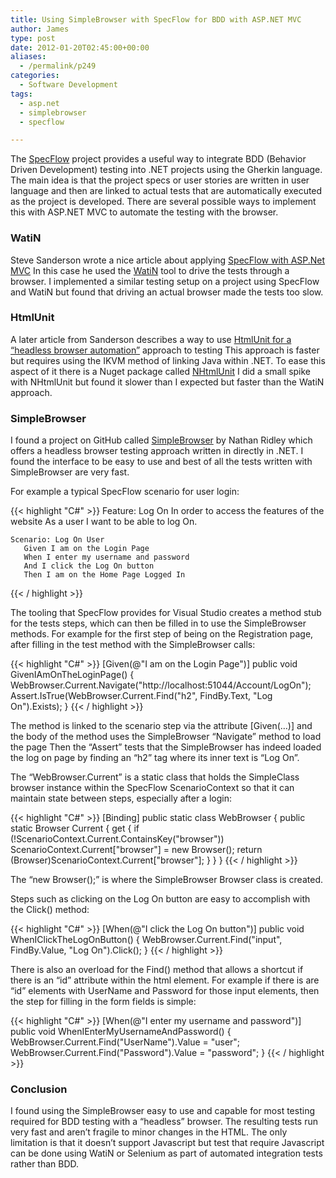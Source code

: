 ```yaml
---
title: Using SimpleBrowser with SpecFlow for BDD with ASP.NET MVC
author: James
type: post
date: 2012-01-20T02:45:00+00:00
aliases:
  - /permalink/p249
categories:
  - Software Development
tags:
  - asp.net
  - simplebrowser
  - specflow

---
```

The [SpecFlow][1] project provides a useful way to integrate BDD (Behavior Driven Development) testing into .NET projects using the Gherkin language. The main idea is that the project specs or user stories are written in user language and then are linked to actual tests that are automatically executed as the project is developed. There are several possible ways to implement this with ASP.NET MVC to automate the testing with the browser.

### WatiN

Steve Sanderson wrote a nice article about applying [SpecFlow with ASP.Net MVC][2] In this case he used the [WatiN][3] tool to drive the tests through a browser. I implemented a similar testing setup on a project using SpecFlow and WatiN but found that driving an actual browser made the tests too slow. 

### HtmlUnit

A later article from Sanderson describes a way to use [HtmlUnit for a “headless browser automation”][4] approach to testing This approach is faster but requires using the IKVM method of linking Java within .NET. To ease this aspect of it there is a Nuget package called [NHtmlUnit][5] I did a small spike with NHtmlUnit but found it slower than I expected but faster than the WatiN approach. 

### SimpleBrowser

I found a project on GitHub called [SimpleBrowser][6] by Nathan Ridley which offers a headless browser testing approach written in directly in .NET. I found the interface to be easy to use and best of all the tests written with SimpleBrowser are very fast.

For example a typical SpecFlow scenario for user login:

{{< highlight "C#" >}}
    Feature: Log On
       In order to access the features of the website
       As a user
       I want to be able to log On.

    Scenario: Log On User
       Given I am on the Login Page
       When I enter my username and password
       And I click the Log On button
       Then I am on the Home Page Logged In
{{< / highlight >}}

The tooling that SpecFlow provides for Visual Studio creates a method stub for the tests steps, which can then be filled in to use the SimpleBrowser methods. For example for the first step of being on the Registration page, after filling in the test method with the SimpleBrowser calls:

{{< highlight "C#" >}}
[Given(@"I am on the Login Page")]
public void GivenIAmOnTheLoginPage() {
     WebBrowser.Current.Navigate("http://localhost:51044/Account/LogOn");
     Assert.IsTrue(WebBrowser.Current.Find("h2", FindBy.Text, "Log On").Exists);
}
{{< / highlight >}}

The method is linked to the scenario step via the attribute [Given(…)] and the body of the method uses the SimpleBrowser “Navigate” method to load the page Then the “Assert” tests that the SimpleBrowser has indeed loaded the log on page by finding an “h2” tag where its inner text is “Log On”.

The “WebBrowser.Current” is a static class that holds the SimpleClass browser instance within the SpecFlow ScenarioContext so that it can maintain state between steps, especially after a login:

{{< highlight "C#" >}}
[Binding]
public static class WebBrowser {
   public static Browser Current {
       get {
          if (!ScenarioContext.Current.ContainsKey("browser"))
             ScenarioContext.Current["browser"] = new Browser();
          return (Browser)ScenarioContext.Current["browser"];
       }
   }
}
{{< / highlight >}}

The &#8220;new Browser();” is where the SimpleBrowser Browser class is created.

Steps such as clicking on the Log On button are easy to accomplish with the Click() method:

{{< highlight "C#" >}}
[When(@"I click the Log On button")]
public void WhenIClickTheLogOnButton() {
    WebBrowser.Current.Find("input", FindBy.Value, "Log On").Click();
}
{{< / highlight >}}

There is also an overload for the Find() method that allows a shortcut if there is an “id” attribute within the html element. For example if there is are “id” elements with UserName and Password for those input elements, then the step for filling in the form fields is simple:

{{< highlight "C#" >}}
[When(@"I enter my username and password")]
public void WhenIEnterMyUsernameAndPassword() {
    WebBrowser.Current.Find("UserName").Value = "user";
    WebBrowser.Current.Find("Password").Value = "password";
}
{{< / highlight >}}

### Conclusion

I found using the SimpleBrowser easy to use and capable for most testing required for BDD testing with a “headless” browser. The resulting tests run very fast and aren’t fragile to minor changes in the HTML. The only limitation is that it doesn’t support Javascript but test that require Javascript can be done using WatiN or Selenium as part of automated integration tests rather than BDD.

 [1]: http://specflow.org/
 [2]: http://blog.stevensanderson.com/2010/03/03/behavior-driven-development-bdd-with-specflow-and-aspnet-mvc/
 [3]: http://watin.org/
 [4]: http://blog.stevensanderson.com/2010/03/30/using-htmlunit-on-net-for-headless-browser-automation/
 [5]: http://nuget.org/packages/NHtmlUnit
 [6]: https://github.com/axefrog/SimpleBrowser